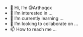 - 👋 Hi, I’m @Arthoqox
- 👀 I’m interested in ...
- 🌱 I’m currently learning ...
- 💞️ I’m looking to collaborate on ...
- 📫 How to reach me ...

<!---
Arthoqox/Arthoqox is a ✨ special ✨ repository because its `README.md` (this file) appears on your GitHub profile.
You can click the Preview link to take a look at your changes.
--->
